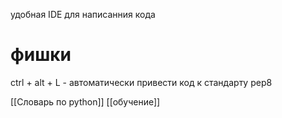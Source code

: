 удобная IDE для написанния кода



# фишки

ctrl + alt + L - автоматически привести код к стандарту pep8


[[Словарь по python]] [[обучение]]